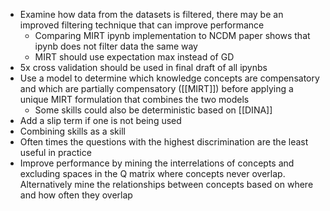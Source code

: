- Examine how data from the datasets is filtered, there may be an improved filtering technique that can improve performance
	- Comparing MIRT ipynb implementation to NCDM paper shows that ipynb does not filter data the same way
	- MIRT should use expectation max instead of GD
- 5x cross validation should be used in final draft of all ipynbs
- Use a model to determine which knowledge concepts are compensatory and which are partially compensatory ([[MIRT]]) before applying a unique MIRT formulation that combines the two models
	- Some skills could also be deterministic based on [[DINA]]
- Add a slip term if one is not being used
- Combining skills as a skill
- Often times the questions with the highest discrimination are the least useful in practice
- Improve performance by mining the interrelations of concepts and excluding spaces in the Q matrix where concepts never overlap. Alternatively mine the relationships between concepts based on where and how often they overlap